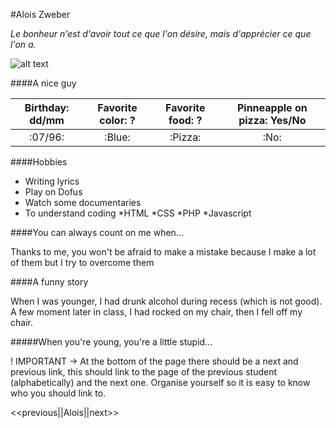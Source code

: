 #Alois Zweber

*Le bonheur n'est d'avoir tout ce que l'on désire, mais d'apprécier ce que l'on a.*

![alt text](/home/alois/Images/IMG_20220129_221443.jpg)

####A nice guy

|Birthday: dd/mm|Favorite color: ?|Favorite food: ?|Pinneapple on pizza: Yes/No|
|:-------------:|:---------------:|:--------------:|:-------------------------:|
|:07/96:|:Blue:|:Pizza:|:No:|

####Hobbies

* Writing lyrics
* Play on Dofus
* Watch some documentaries
* To understand coding
	*HTML
	*CSS
	*PHP
	*Javascript

####You can always count on me when...

Thanks to me, you won't be afraid to make a mistake because I make a lot of them but I try to overcome them

####A funny story

When I was younger, I had drunk alcohol during recess (which is not good). A few moment later in class, I had rocked on my chair, then I fell off my chair.

#####When you're young, you're a little stupid...

! IMPORTANT -> At the bottom of the page there should be a next and previous link, this should link to the page of the previous student (alphabetically) and the next one.
Organise yourself so it is easy to know who you should link to.

<<previous||Alois||next>>


